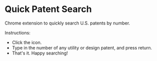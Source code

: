 Quick Patent Search
===================

Chrome extension to quickly search U.S. patents by number.

Instructions:
- Click the icon.
- Type in the number of any utility or design patent, and press return.
- That's it. Happy searching!